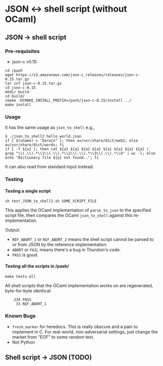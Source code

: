 # JSON <-> shell script (without OCaml)

## JSON -> shell script

### Pre-requisites

* json-c v0.15:

```
cd /pash
wget https://s3.amazonaws.com/json-c_releases/releases/json-c-0.15.tar.gz
tar zxf json-c-0.15.tar.gz
cd json-c-0.15
mkdir build
cd build/
cmake -DCMAKE_INSTALL_PREFIX=/pash/json-c-0.15/install ../
make install
```

### Usage

It has the same usage as `json_to_shell` e.g.,

```
$ ./json_to_shell2 hello_world.json
if [ $(uname) = "Darwin" ]; then a=/usr/share/dict/web2; else a=/usr/share/dict/words; fi
if [ -f ${a} ]; then cat ${a} ${a} ${a} ${a} ${a} ${a} ${a} ${a} | grep "\\(.\\).*\\1\\(.\\).*\\2\\(.\\).*\\3\\(.\\).*\\4" | wc -l; else echo "Dictionary file ${a} not found.."; fi
```

It can also read from standard input instead.

### Testing

#### Testing a single script

```
sh test_JSON_to_shell2.sh SOME_SCRIPT_FILE
```

This applies the OCaml implementation of `parse_to_json` to the specified script file, then compares the OCaml `json_to_shell` against this re-implementation.

Output:
* `REF_ABORT_1` or `REF_ABORT_2` means the shell script cannot be parsed to or from JSON by the reference implementation. 
* `ABORT` or `FAIL` means there's a bug in Thurston's code.
* `PASS` is good.

#### Testing all the scripts in /pash/
```
make tests-all
```

All shell scripts that the OCaml implementation works on are regenerated, byte-for-byte identical:
```
    234 PASS
     33 REF_ABORT_1
```

### Known Bugs

* `fresh_marker` for heredocs. This is really obscure and a pain to implement in C. For real-world, non-adversarial settings, just change the market from "EOF" to some random text.
* Not Python

## Shell script -> JSON (TODO)
